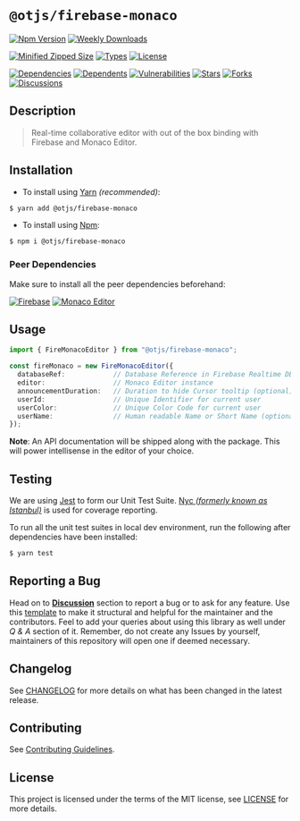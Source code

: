 # `@otjs/firebase-monaco`

[![Npm Version](https://img.shields.io/npm/v/@otjs/firebase-monaco)](https://www.npmjs.com/package/@otjs/firebase-monaco)
[![Weekly Downloads](https://img.shields.io/npm/dw/@otjs/firebase-monaco)](https://www.npmjs.com/package/@otjs/firebase-monaco)

<!-- [![Minified Size](https://img.shields.io/bundlephobia/min/@otjs/firebase-monaco)](https://www.npmjs.com/package/@otjs/firebase-monaco) -->

[![Minified Zipped Size](https://img.shields.io/bundlephobia/minzip/@otjs/firebase-monaco)](https://www.npmjs.com/package/@otjs/firebase-monaco)
[![Types](https://img.shields.io/npm/types/@otjs/firebase-monaco)](https://www.npmjs.com/package/@otjs/firebase-monaco)
[![License](https://img.shields.io/npm/l/@otjs/firebase-monaco)](https://github.com/Progyan1997/Operational-Transformation/blob/main/packages/firebase-monaco/LICENSE)

<!-- [![Quality](https://img.shields.io/npms-io/quality-score/@otjs/firebase-monaco)](https://www.npmjs.com/package/@otjs/firebase-monaco) -->
<!-- [![Maintainance](https://img.shields.io/npms-io/maintenance-score/@otjs/firebase-monaco)](https://www.npmjs.com/package/@otjs/firebase-monaco) -->

[![Dependencies](https://img.shields.io/librariesio/release/npm/@otjs/firebase-monaco)](https://www.npmjs.com/package/@otjs/firebase-monaco)
[![Dependents](https://img.shields.io/librariesio/dependents/npm/@otjs/firebase-monaco)](https://www.npmjs.com/package/@otjs/firebase-monaco)
[![Vulnerabilities](https://img.shields.io/snyk/vulnerabilities/npm/@otjs/firebase-monaco)](https://github.com/Progyan1997/Operational-Transformation/blob/main/.github/SECURITY.md)
[![Stars](https://img.shields.io/github/stars/Progyan1997/Operational-Transformation)](https://github.com/Progyan1997/Operational-Transformation)
[![Forks](https://img.shields.io/github/forks/Progyan1997/Operational-Transformation)](https://github.com/Progyan1997/Operational-Transformation)
[![Discussions](https://img.shields.io/github/discussions/Progyan1997/Operational-Transformation)](https://github.com/Progyan1997/Operational-Transformation/discussions)

## Description

> Real-time collaborative editor with out of the box binding with Firebase and Monaco Editor.

## Installation

- To install using [Yarn](https://yarnpkg.com) _(recommended)_:

```sh
$ yarn add @otjs/firebase-monaco
```

- To install using [Npm](https://www.npmjs.com):

```sh
$ npm i @otjs/firebase-monaco
```

### Peer Dependencies

Make sure to install all the peer dependencies beforehand:

[![Firebase](https://img.shields.io/npm/dependency-version/@otjs/firebase-monaco/peer/firebase)](https://www.npmjs.com/package/firebase)
[![Monaco Editor](https://img.shields.io/npm/dependency-version/@otjs/firebase-monaco/peer/monaco-editor)](https://www.npmjs.com/package/monaco-editor)

## Usage

```ts
import { FireMonacoEditor } from "@otjs/firebase-monaco";

const fireMonaco = new FireMonacoEditor({
  databaseRef:            // Database Reference in Firebase Realtime DB
  editor:                 // Monaco Editor instance
  announcementDuration:   // Duration to hide Cursor tooltip (optional)
  userId:                 // Unique Identifier for current user
  userColor:              // Unique Color Code for current user
  userName:               // Human readable Name or Short Name (optional)
});
```

**Note**: An API documentation will be shipped along with the package. This will power intellisense in the editor of your choice.

## Testing

We are using [Jest](https://jestjs.io) to form our Unit Test Suite. [Nyc _(formerly known as Istanbul)_](https://istanbul.js.org/) is used for coverage reporting.

To run all the unit test suites in local dev environment, run the following after dependencies have been installed:

```sh
$ yarn test
```

## Reporting a Bug

Head on to [**Discussion**](https://github.com/Progyan1997/Operational-Transformation/discussions) section to report a bug or to ask for any feature. Use this [template](https://github.com/Progyan1997/Operational-Transformation/discussions/30) to make it structural and helpful for the maintainer and the contributors. Feel to add your queries about using this library as well under _Q & A_ section of it. Remember, do not create any Issues by yourself, maintainers of this repository will open one if deemed necessary.

## Changelog

See [CHANGELOG](https://github.com/Progyan1997/Operational-Transformation/blob/main/CHANGELOG.md) for more details on what has been changed in the latest release.

## Contributing

See [Contributing Guidelines](https://github.com/Progyan1997/Operational-Transformation/blob/main/.github/CONTRIBUTING.md).

## License

This project is licensed under the terms of the MIT license, see [LICENSE](https://github.com/Progyan1997/Operational-Transformation/blob/main/packages/firebase-monaco/LICENSE) for more details.
